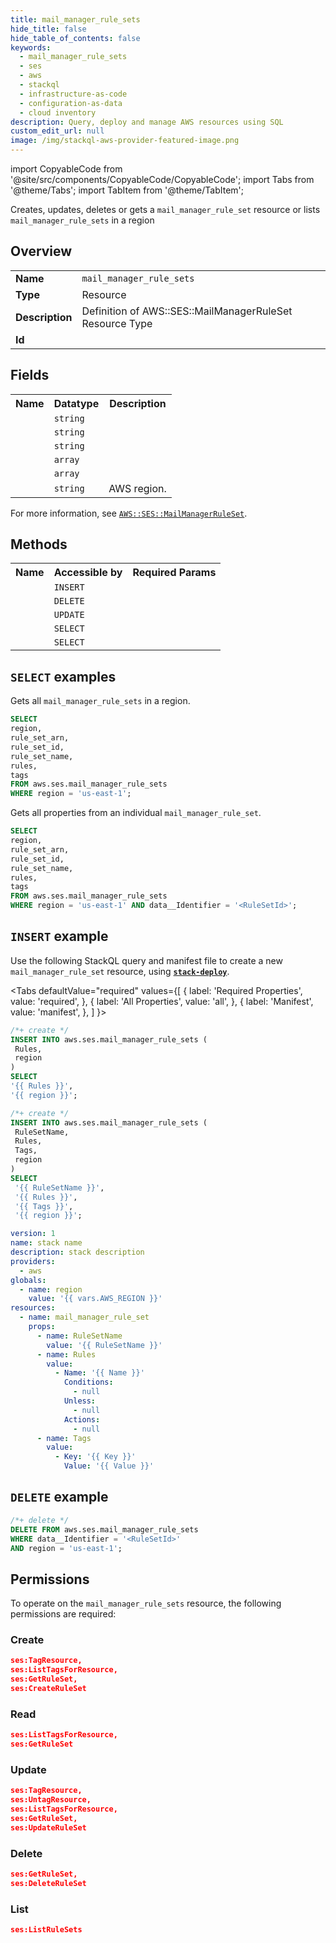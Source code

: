 ```yaml
---
title: mail_manager_rule_sets
hide_title: false
hide_table_of_contents: false
keywords:
  - mail_manager_rule_sets
  - ses
  - aws
  - stackql
  - infrastructure-as-code
  - configuration-as-data
  - cloud inventory
description: Query, deploy and manage AWS resources using SQL
custom_edit_url: null
image: /img/stackql-aws-provider-featured-image.png
---
```


import CopyableCode from '@site/src/components/CopyableCode/CopyableCode';
import Tabs from '@theme/Tabs';
import TabItem from '@theme/TabItem';

Creates, updates, deletes or gets a <code>mail_manager_rule_set</code> resource or lists <code>mail_manager_rule_sets</code> in a region

## Overview
<table>
<tbody>
<tr><td><b>Name</b></td><td><code>mail_manager_rule_sets</code></td></tr>
<tr><td><b>Type</b></td><td>Resource</td></tr>
<tr><td><b>Description</b></td><td>Definition of AWS::SES::MailManagerRuleSet Resource Type</td></tr>
<tr><td><b>Id</b></td><td><CopyableCode code="aws.ses.mail_manager_rule_sets" /></td></tr>
</tbody>
</table>

## Fields
<table>
<tbody>
<tr><th>Name</th><th>Datatype</th><th>Description</th></tr><tr><td><CopyableCode code="rule_set_arn" /></td><td><code>string</code></td><td></td></tr>
<tr><td><CopyableCode code="rule_set_id" /></td><td><code>string</code></td><td></td></tr>
<tr><td><CopyableCode code="rule_set_name" /></td><td><code>string</code></td><td></td></tr>
<tr><td><CopyableCode code="rules" /></td><td><code>array</code></td><td></td></tr>
<tr><td><CopyableCode code="tags" /></td><td><code>array</code></td><td></td></tr>
<tr><td><CopyableCode code="region" /></td><td><code>string</code></td><td>AWS region.</td></tr>
</tbody>
</table>

For more information, see <a href="https://docs.aws.amazon.com/AWSCloudFormation/latest/UserGuide/aws-resource-ses-mailmanagerruleset.html"><code>AWS::SES::MailManagerRuleSet</code></a>.

## Methods

<table>
<tbody>
  <tr>
    <th>Name</th>
    <th>Accessible by</th>
    <th>Required Params</th>
  </tr>
  <tr>
    <td><CopyableCode code="create_resource" /></td>
    <td><code>INSERT</code></td>
    <td><CopyableCode code="Rules, region" /></td>
  </tr>
  <tr>
    <td><CopyableCode code="delete_resource" /></td>
    <td><code>DELETE</code></td>
    <td><CopyableCode code="data__Identifier, region" /></td>
  </tr>
  <tr>
    <td><CopyableCode code="update_resource" /></td>
    <td><code>UPDATE</code></td>
    <td><CopyableCode code="data__Identifier, data__PatchDocument, region" /></td>
  </tr>
  <tr>
    <td><CopyableCode code="list_resources" /></td>
    <td><code>SELECT</code></td>
    <td><CopyableCode code="region" /></td>
  </tr>
  <tr>
    <td><CopyableCode code="get_resource" /></td>
    <td><code>SELECT</code></td>
    <td><CopyableCode code="data__Identifier, region" /></td>
  </tr>
</tbody>
</table>

## `SELECT` examples
Gets all <code>mail_manager_rule_sets</code> in a region.
```sql
SELECT
region,
rule_set_arn,
rule_set_id,
rule_set_name,
rules,
tags
FROM aws.ses.mail_manager_rule_sets
WHERE region = 'us-east-1';
```
Gets all properties from an individual <code>mail_manager_rule_set</code>.
```sql
SELECT
region,
rule_set_arn,
rule_set_id,
rule_set_name,
rules,
tags
FROM aws.ses.mail_manager_rule_sets
WHERE region = 'us-east-1' AND data__Identifier = '<RuleSetId>';
```

## `INSERT` example

Use the following StackQL query and manifest file to create a new <code>mail_manager_rule_set</code> resource, using [__`stack-deploy`__](https://pypi.org/project/stack-deploy/).

<Tabs
    defaultValue="required"
    values={[
      { label: 'Required Properties', value: 'required', },
      { label: 'All Properties', value: 'all', },
      { label: 'Manifest', value: 'manifest', },
    ]
}>
<TabItem value="required">

```sql
/*+ create */
INSERT INTO aws.ses.mail_manager_rule_sets (
 Rules,
 region
)
SELECT 
'{{ Rules }}',
'{{ region }}';
```
</TabItem>
<TabItem value="all">

```sql
/*+ create */
INSERT INTO aws.ses.mail_manager_rule_sets (
 RuleSetName,
 Rules,
 Tags,
 region
)
SELECT 
 '{{ RuleSetName }}',
 '{{ Rules }}',
 '{{ Tags }}',
 '{{ region }}';
```
</TabItem>
<TabItem value="manifest">

```yaml
version: 1
name: stack name
description: stack description
providers:
  - aws
globals:
  - name: region
    value: '{{ vars.AWS_REGION }}'
resources:
  - name: mail_manager_rule_set
    props:
      - name: RuleSetName
        value: '{{ RuleSetName }}'
      - name: Rules
        value:
          - Name: '{{ Name }}'
            Conditions:
              - null
            Unless:
              - null
            Actions:
              - null
      - name: Tags
        value:
          - Key: '{{ Key }}'
            Value: '{{ Value }}'

```
</TabItem>
</Tabs>

## `DELETE` example

```sql
/*+ delete */
DELETE FROM aws.ses.mail_manager_rule_sets
WHERE data__Identifier = '<RuleSetId>'
AND region = 'us-east-1';
```

## Permissions

To operate on the <code>mail_manager_rule_sets</code> resource, the following permissions are required:

### Create
```json
ses:TagResource,
ses:ListTagsForResource,
ses:GetRuleSet,
ses:CreateRuleSet
```

### Read
```json
ses:ListTagsForResource,
ses:GetRuleSet
```

### Update
```json
ses:TagResource,
ses:UntagResource,
ses:ListTagsForResource,
ses:GetRuleSet,
ses:UpdateRuleSet
```

### Delete
```json
ses:GetRuleSet,
ses:DeleteRuleSet
```

### List
```json
ses:ListRuleSets
```
